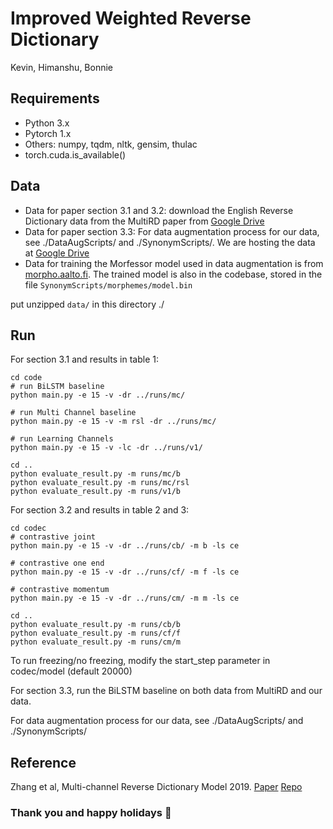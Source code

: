 # Improved Weighted Reverse Dictionary

Kevin, Himanshu, Bonnie

## Requirements

- Python 3.x
- Pytorch 1.x
- Others: numpy, tqdm, nltk, gensim, thulac
- torch.cuda.is_available()

## Data

- Data for paper section 3.1 and 3.2: download the English Reverse Dictionary data from the MultiRD paper from [Google Drive](https://drive.google.com/drive/folders/1jeyPE8iGdGUSVJe_6Smr_NzoWfR52f4g?usp=sharing)
- Data for paper section 3.3: For data augmentation process for our data, see ./DataAugScripts/ and ./SynonymScripts/. We are hosting the data at
  [Google Drive](https://drive.google.com/file/d/1-irISSNJ8MdgOy2H3m2UNdtgnNUXEZYt/view?usp=sharing)
- Data for training the Morfessor model used in data augmentation is from [morpho.aalto.fi](http://morpho.aalto.fi/events/morphochallenge2010/datasets.shtml). The trained model is also in the codebase, stored in the file `SynonymScripts/morphemes/model.bin`

put unzipped `data/` in this directory ./

## Run

For section 3.1 and results in table 1:

```
cd code
# run BiLSTM baseline
python main.py -e 15 -v -dr ../runs/mc/

# run Multi Channel baseline
python main.py -e 15 -v -m rsl -dr ../runs/mc/

# run Learning Channels
python main.py -e 15 -v -lc -dr ../runs/v1/

cd ..
python evaluate_result.py -m runs/mc/b
python evaluate_result.py -m runs/mc/rsl
python evaluate_result.py -m runs/v1/b

```

For section 3.2 and results in table 2 and 3:

```
cd codec
# contrastive joint
python main.py -e 15 -v -dr ../runs/cb/ -m b -ls ce

# contrastive one end
python main.py -e 15 -v -dr ../runs/cf/ -m f -ls ce

# contrastive momentum
python main.py -e 15 -v -dr ../runs/cm/ -m m -ls ce

cd ..
python evaluate_result.py -m runs/cb/b
python evaluate_result.py -m runs/cf/f
python evaluate_result.py -m runs/cm/m

```

To run freezing/no freezing, modify the start_step parameter in codec/model (default 20000)

For section 3.3, run the BiLSTM baseline on both data from MultiRD and our data.

For data augmentation process for our data, see ./DataAugScripts/ and ./SynonymScripts/

## Reference

Zhang et al, Multi-channel Reverse Dictionary Model 2019.
[Paper](https://arxiv.org/abs/1912.08441)
[Repo](https://github.com/thunlp/MultiRD)

### Thank you and happy holidays 🎅
